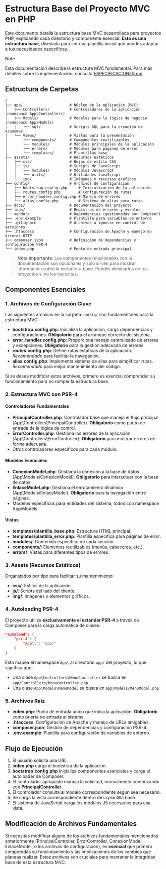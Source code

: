# Estructura Base del Proyecto MVC en PHP

Este documento detalla la estructura base MVC desarrollada para proyectos PHP, explicando cada directorio y componente esencial. **Esta es una estructura base**, diseñada para ser una plantilla inicial que puedes adaptar a tus necesidades específicas.

> [!NOTE]
> Esta documentación describe la estructura MVC fundamental. Para más detalles sobre la implementación, consulta [ESPECIFICACIONES.md](./ESPECIFICACIONES.md).

## Estructura de Carpetas

```
/
├── app/                     # Núcleo de la aplicación (MVC)
│   ├── Controllers/         # Controladores de la aplicación (namespace App\Controllers)
│   ├── Models/              # Modelos para la lógica de negocio (namespace App\Models)
│   │   └── sql/             # Scripts SQL para la creación de esquemas
│   └── Views/               # Vistas para la presentación
│       ├── components/      # Componentes reutilizables
│       ├── modules/         # Módulos principales de la aplicación
│       ├── errors/          # Módulos para páginas de error
│       └── templates/       # Plantillas base
├── assets/                  # Recursos estáticos
│   ├── css/                 # Hojas de estilo CSS
│   ├── js/                  # Scripts de JavaScript
│   │   ├── modules/         # Módulos JavaScript
│   │   └── utils/           # Utilidades JavaScript
│   └── img/                 # Imágenes y recursos gráficos
├── config/                  # Archivos de configuración
│   ├── bootstrap.config.php     # Inicialización de la aplicación
│   ├── routes.config.php        # Configuración de rutas
│   ├── error_handler.config.php # Manejo de errores
│   └── alias.config.php         # Sistema de alias para rutas
├── docs/                    # Documentación del proyecto
├── logs/                    # Registros de errores y eventos
├── vendor/                  # Dependencias (gestionadas por Composer)
├── .env.example             # Plantilla para variables de entorno
├── .gitignore               # Archivos a ignorar en control de versiones
├── .htaccess                # Configuración de Apache y manejo de errores HTTP
├── composer.json            # Definición de dependencias y configuración PSR-4
└── index.php                # Punto de entrada principal
```

> **Nota importante**: Los componentes relacionados con la documentación son opcionales y solo sirven para mostrar información sobre la estructura base. Puedes eliminarlos en tus proyectos si no los necesitas.

## Componentes Esenciales

### 1. Archivos de Configuración Clave

Los siguientes archivos en la carpeta `config/` son fundamentales para la estructura MVC:

- **bootstrap.config.php**: Inicializa la aplicación, carga dependencias y configuraciones. **Obligatorio** para el arranque correcto del sistema.
- **error_handler.config.php**: Proporciona manejo centralizado de errores y excepciones. **Obligatorio** para la gestión adecuada de errores.
- **routes.config.php**: Define rutas estáticas de la aplicación. *Recomendado* para facilitar la navegación.
- **alias.config.php**: Implementa sistema de alias para simplificar rutas. *Recomendado* para mejor mantenimiento del código.

Si se desea modificar estos archivos, primero es esencial comprender su funcionamiento para no romper la estructura base.

### 2. Estructura MVC con PSR-4

#### Controladores Fundamentales

- **PrincipalController.php**: Controlador base que maneja el flujo principal (App\Controllers\PrincipalController). **Obligatorio** como punto de entrada de la lógica de control.
- **ErrorController.php**: Gestiona los errores de la aplicación (App\Controllers\ErrorController). **Obligatorio** para mostrar errores de forma adecuada.
- Otros controladores específicos para cada módulo.

#### Modelos Esenciales

- **ConexionModel.php**: Gestiona la conexión a la base de datos (App\Models\ConexionModel). **Obligatorio** para interactuar con la base de datos.
- **EnlaceModel.php**: Gestiona el enrutamiento dinámico (App\Models\EnlaceModel). **Obligatorio** para la navegación entre páginas.
- Modelos específicos para entidades del sistema, todos con namespace App\Models.

#### Vistas

- **templates/plantilla_base.php**: Estructura HTML principal.
- **templates/plantilla_error.php**: Plantilla específica para páginas de error.
- **modules/**: Contenido específico de cada sección.
- **components/**: Elementos reutilizables (menús, cabeceras, etc.).
- **errors/**: Vistas para diferentes tipos de errores.

### 3. Assets (Recursos Estáticos)

Organizados por tipo para facilitar su mantenimiento:

- **css/**: Estilos de la aplicación.
- **js/**: Scripts del lado del cliente.
- **img/**: Imágenes y elementos gráficos.

### 4. Autoloading PSR-4

El proyecto utiliza **exclusivamente el estándar PSR-4** a través de Composer para la carga automática de clases:

```json
"autoload": {
    "psr-4": {
        "App\\": "app/"
    }
}
```

Esto mapea el namespace `App\` al directorio `app/` del proyecto, lo que significa que:
- Una clase `App\Controllers\MenuController` se busca en `app/Controllers/MenuController.php`
- Una clase `App\Models\MenuModel` se busca en `app/Models/MenuModel.php`

### 5. Archivos Raíz

- **index.php**: Punto de entrada único que inicia la aplicación. **Obligatorio** como puerta de entrada al sistema.
- **.htaccess**: Configuración de Apache y manejo de URLs amigables.
- **composer.json**: Gestión de dependencias y configuración PSR-4.
- **.env.example**: Plantilla para configuración de variables de entorno.

## Flujo de Ejecución

1. El usuario solicita una URL.
2. **index.php** carga el bootstrap de la aplicación.
3. **bootstrap.config.php** inicializa componentes esenciales y carga el autoloader de Composer.
4. El controlador apropiado maneja la solicitud, normalmente comenzando con **PrincipalController**.
5. El controlador consulta al modelo correspondiente según sea necesario.
6. Se carga la vista correspondiente dentro de la plantilla base.
7. El sistema de JavaScript carga los módulos JS necesarios para esa vista.

## Modificación de Archivos Fundamentales

Si necesitas modificar alguno de los archivos fundamentales mencionados anteriormente (PrincipalController, ErrorController, ConexionModel, EnlaceModel, o los archivos de configuración), es **esencial** que primero comprendas su funcionamiento y las implicaciones de los cambios que planeas realizar. Estos archivos son cruciales para mantener la integridad base de esta estructura MVC.
